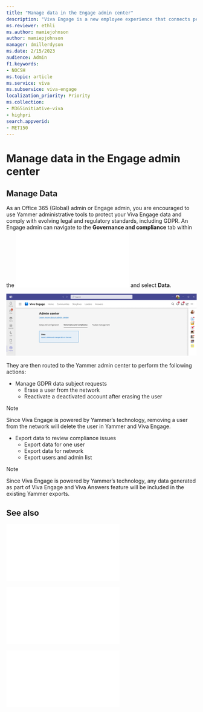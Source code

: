 ```yaml
---
title: "Manage data in the Engage admin center"
description: "Viva Engage is a new employee experience that connects people across the company—wherever and whenever they work—so that everyone is included and engaged."
ms.reviewer: ethli
ms.author: mamiejohnson
author: mamiepjohnson
manager: dmillerdyson
ms.date: 2/15/2023
audience: Admin
f1.keywords:
- NOCSH
ms.topic: article
ms.service: viva
ms.subservice: viva-engage
localization_priority: Priority
ms.collection:  
- M365initiative-viva
- highpri
search.appverid:
- MET150
---
```


# Manage data in the Engage admin center

## Manage Data 
As an Office 365 (Global) admin or Engage admin, you are encouraged to use Yammer administrative tools to protect your Viva Engage data and comply with evolving legal and regulatory standards, including GDPR. An Engage admin can navigate to the **Governance and compliance** tab within the ![Engage admin center](/Viva/engage/eac-as-access-eac.md) and select **Data**.

![Image of the Data tab for administrative management in Viva Engage.](/Viva/media/engage/admin/manage-data-eac.png)

They are then routed to the Yammer admin center to perform the following actions:

- Manage GDPR data subject requests
    - Erase a user from the network
    - Reactivate a deactivated account after erasing the user

>[!NOTE]
> Since Viva Engage is powered by Yammer’s technology, removing a user from the network will delete the user in Yammer and Viva Engage. 

- Export data to review compliance issues
    - Export data for one user
    - Export data for network
    - Export users and admin list

>[!NOTE]
> Since Viva Engage is powered by Yammer’s technology, any data generated as part of Viva Engage and Viva Answers feature will be included in the existing Yammer exports.

## See also 

![Access the Engage admin center](/Viva/engage/eac-as-access-eac.md)

![Key admin roles and permissions in Viva Engage](/Viva/engage/eac-key-admin-roles-permissions.md)

![Set up the Engage admin center](/Viva/engage/eac-get-started.md)
